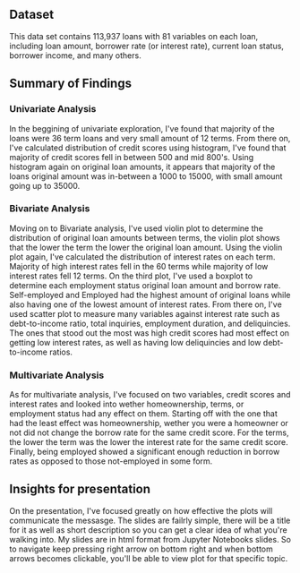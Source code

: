 ## Dataset
This data set contains 113,937 loans with 81 variables on each loan, including loan amount, borrower rate (or interest rate), current loan status, borrower income, and many others.

## Summary of Findings

### Univariate Analysis
In the beggining of univariate exploration, I've found that majority of the loans were 36 term loans and very small amount of 12 terms. From there on, I've calculated distribution of credit scores using histogram, I've found that majority of credit scores fell in between 500 and mid 800's. Using histogram again on original loan amounts, it appears that majority of the loans original amount was in-between a 1000 to 15000, with small amount going up to 35000. 

### Bivariate Analysis
Moving on to Bivariate analysis, I've used violin plot to determine the distribution of original loan amounts between terms, the violin plot shows that the lower the term the lower the original loan amount. Using the violin plot again, I've calculated the distribution of interest rates on each term. Majority of high interest rates fell in the 60 terms while majority of low interest rates fell 12 terms. On the third plot, I've used a boxplot to determine each employment status original loan amount and borrow rate. Self-employed and Employed had the highest amount of original loans while also having one of the lowest amount of interest rates. From there on, I've used scatter plot to measure many variables against interest rate such as debt-to-income ratio, total inquiries, employment duration, and deliquincies. The ones that stood out the most was high credit scores had most effect on getting low interest rates, as well as having low deliquincies and low debt-to-income ratios.

### Multivariate Analysis
As for multivariate analysis, I've focused on two variables, credit scores and interest rates and looked into wether homeownership, terms, or employment status had any effect on them. Starting off with the one that had the least effect was homeownership, wether you were a homeowner or not did not change the borrow rate for the same credit score. For the terms, the lower the term was the lower the interest rate for the same credit score. Finally, being employed showed a significant enough reduction in borrow rates as opposed to those not-employed in some form.

## Insights for presentation
On the presentation, I've focused greatly on how effective the plots will communicate the messasge. The slides are failrly simple, there will be a title for it as well as short description so you can get a clear idea of what you're walking into. My slides are in html format from Jupyter Notebooks slides. So to navigate keep pressing right arrow on bottom right and when bottom arrows becomes clickable, you'll be able to view plot for that specific topic.